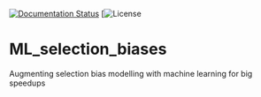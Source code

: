 [![Documentation Status](https://readthedocs.org/projects/mlsel/badge/?version=latest)](https://mlsel.readthedocs.io/en/latest/?badge=latest)
[![License](https://camo.githubusercontent.com/4801e35b8992171d54022f764943f920f73aaac7c369344ef2383ca0e2aae567/68747470733a2f2f696d672e736869656c64732e696f2f707970692f6c2f677770792e737667)
# ML_selection_biases
Augmenting selection bias modelling with machine learning for big speedups
